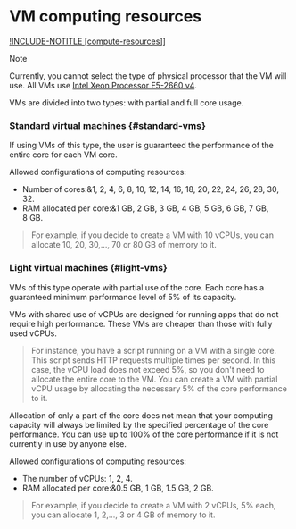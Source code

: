 # VM computing resources

[!INCLUDE-NOTITLE [compute-resources]](../_includes_service/compute-resources.md)]

> [!NOTE]
>
> Currently, you cannot select the type of physical processor that the VM will use. All VMs use [Intel Xeon Processor E5-2660 v4](https://ark.intel.com/products/91772/Intel-Xeon-Processor-E5-2660-v4-35M-Cache-2_00-GHz).

VMs are divided into two types: with partial and full core usage.

### Standard virtual machines {#standard-vms}

If using VMs of this type, the user is guaranteed the performance of the entire core for each VM core.

Allowed configurations of computing resources:

* Number of cores:&1, 2, 4, 6, 8, 10, 12, 14, 16, 18, 20, 22, 24, 26, 28, 30, 32.
* RAM allocated per core:&1&nbsp;GB, 2&nbsp;GB, 3&nbsp;GB, 4&nbsp;GB, 5&nbsp;GB, 6&nbsp;GB, 7&nbsp;GB, 8&nbsp;GB.

> For example, if you decide to create a VM with 10 vCPUs, you can allocate 10, 20, 30,..., 70 or 80&nbsp;GB of memory  to it.

### Light virtual machines {#light-vms}

VMs of this type operate with partial use of the core. Each core has a guaranteed minimum performance level of 5% of its capacity.

VMs with shared use of vCPUs are designed for running apps that do not require high performance. These VMs are cheaper than those with fully used vCPUs.

> For instance, you have a script running on a VM with a single core. This script sends HTTP requests multiple times per second. In this case, the vCPU load does not exceed 5%, so you don't need to allocate the entire core to the VM. You can create a VM with partial vCPU usage by allocating the necessary 5% of the core performance  to it.

Allocation of only a part of the core does not mean that your computing capacity will always be limited by the specified percentage of the core performance. You can use up to 100% of the core performance if it is not currently in use by anyone else.

Allowed configurations of computing resources:

* The number of vCPUs:
1, 2, 4.
* RAM allocated per core:&0.5&nbsp;GB, 1&nbsp;GB, 1.5&nbsp;GB, 2&nbsp;GB.

> For example, if you decide to create a VM with 2 vCPUs, 5% each, you can allocate 1, 2,..., 3 or 4&nbsp;GB of memory to it.


